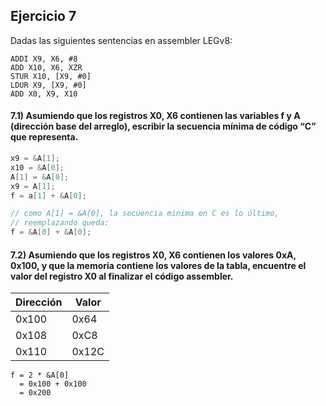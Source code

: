 ## Ejercicio 7
Dadas las siguientes sentencias en assembler LEGv8:
```
ADDI X9, X6, #8
ADD X10, X6, XZR
STUR X10, [X9, #0]
LDUR X9, [X9, #0]
ADD X0, X9, X10
```

#### 7.1) Asumiendo que los registros X0, X6 contienen las variables f y A (dirección base del arreglo), escribir la secuencia mínima de código “C” que representa.
```c
x9 = &A[1];
x10 = &A[0];
A[1] = &A[0];
x9 = A[1];
f = a[1] + &A[0];

// como A[1] = &A[0], la secuencia minima en C es lo último,
// reemplazando queda:
f = &A[0] + &A[0];
```

#### 7.2) Asumiendo que los registros X0, X6 contienen los valores 0xA, 0x100, y que la memoria contiene los valores de la tabla, encuentre el valor del registro X0 al finalizar el código assembler.

| Dirección | Valor |
|-----------|-------|
|   0x100   | 0x64  |
|   0x108   | 0xC8  |
|   0x110   | 0x12C |

```
f = 2 * &A[0]
  = 0x100 + 0x100
  = 0x200
```